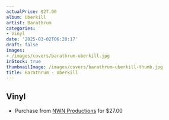 ```yaml
---
actualPrice: $27.00
album: Uberkill
artist: Barathrum
categories:
- Vinyl
date: '2025-03-02T06:20:17'
draft: false
images:
- /images/covers/barathrum-uberkill.jpg
inStock: true
thumbnailImage: /images/covers/barathrum-uberkill-thumb.jpg
title: Barathrum - Uberkill
---
```


## Vinyl
* Purchase from [NWN Productions](http://shop.nwnprod.com/index.php?route=product/product&path=75&product_id=59411&sort=pd.name&order=ASC) for $27.00
